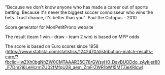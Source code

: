 "Because we don't know anyone who has made a career out of sports betting.
Because it's never the biggest soccer connoisseur who wins the bets.
Trust chance, it's better than you".
Paul the Octopus - 2010

Score generator for MonPetitProno website

The result (team 1 win - draw - team 2 win) is based on MPP odds 

The score is based on Euro scores since 1958 (https://www.statista.com/statistics/1242470/distribution-match-results-euro/?fbclid=IwZXh0bgNhZW0CMTAAAR35O78rGWsyH0_DavBUODdo_zAykjer80_F7Dm2j6LeHcrmZU02fMfqU28_aem_ZmFrZWR1bW15MTZieXRlcw)
